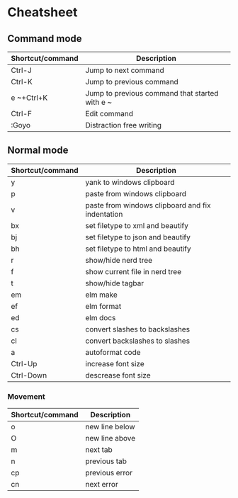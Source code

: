 # Cheatsheet

## Command mode

Shortcut/command | Description
--- | ---
Ctrl-J | Jump to next command
Ctrl-K | Jump to previous command
e ~+Ctrl+K | Jump to previous command that started with e ~
Ctrl-F | Edit command
:Goyo | Distraction free writing

## Normal mode

Shortcut/command | Description
--- | ---
<leader>y | yank to windows clipboard
<leader>p | paste from windows clipboard
<leader>v | paste from windows clipboard and fix indentation
<leader>bx | set filetype to xml and beautify
<leader>bj | set filetype to json and beautify
<leader>bh | set filetype to html and beautify
<leader>r | show/hide nerd tree
<leader>f | show current file in nerd tree
<leader>t | show/hide tagbar
<leader>em | elm make
<leader>ef | elm format
<leader>ed | elm docs
<leader>cs | convert slashes to backslashes
<leader>cl | convert backslashes to slashes
<leader>a | autoformat code
Ctrl-Up | increase font size
Ctrl-Down | descrease font size

### Movement
Shortcut/command | Description
--- | ---
<leader>o | new line below
<leader>O | new line above
<leader>m | next tab
<leader>n | previous tab
<leader>cp | previous error
<leader>cn | next error
